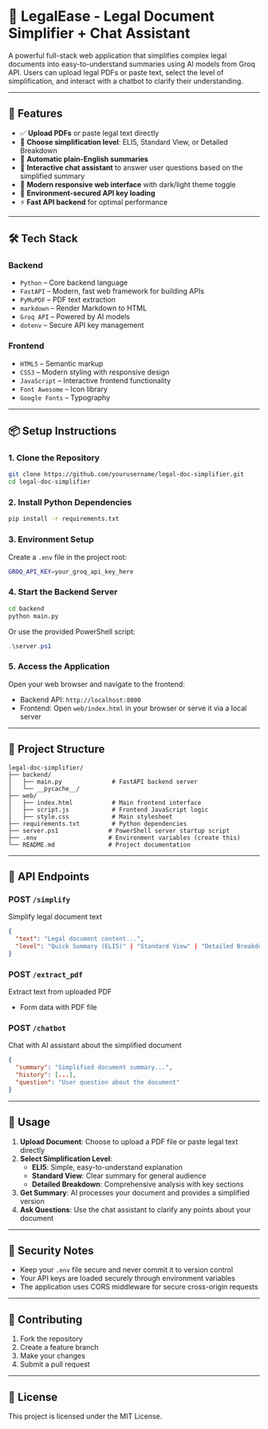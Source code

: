 # 🧾 LegalEase - Legal Document Simplifier + Chat Assistant

A powerful full-stack web application that simplifies complex legal documents into easy-to-understand summaries using AI models from Groq API. Users can upload legal PDFs or paste text, select the level of simplification, and interact with a chatbot to clarify their understanding.

---

## 🚀 Features

- ✅ **Upload PDFs** or paste legal text directly
- 🧠 **Choose simplification level**: ELI5, Standard View, or Detailed Breakdown
- 📄 **Automatic plain-English summaries**
- 💬 **Interactive chat assistant** to answer user questions based on the simplified summary
- 🎨 **Modern responsive web interface** with dark/light theme toggle
- 🔐 **Environment-secured API key loading**
- ⚡ **Fast API backend** for optimal performance

---

## 🛠️ Tech Stack

### Backend
- `Python` – Core backend language
- `FastAPI` – Modern, fast web framework for building APIs
- `PyMuPDF` – PDF text extraction
- `markdown` – Render Markdown to HTML
- `Groq API` – Powered by AI models
- `dotenv` – Secure API key management

### Frontend
- `HTML5` – Semantic markup
- `CSS3` – Modern styling with responsive design
- `JavaScript` – Interactive frontend functionality
- `Font Awesome` – Icon library
- `Google Fonts` – Typography

---

## 📦 Setup Instructions

### 1. Clone the Repository

```bash
git clone https://github.com/yourusername/legal-doc-simplifier.git
cd legal-doc-simplifier
```

### 2. Install Python Dependencies

```bash
pip install -r requirements.txt
```

### 3. Environment Setup

Create a `.env` file in the project root:

```bash
GROQ_API_KEY=your_groq_api_key_here
```

### 4. Start the Backend Server

```bash
cd backend
python main.py
```
Or use the provided PowerShell script:
```powershell
.\server.ps1
```

### 5. Access the Application

Open your web browser and navigate to the frontend:
- Backend API: `http://localhost:8000`
- Frontend: Open `web/index.html` in your browser or serve it via a local server

---

## 📁 Project Structure

```
legal-doc-simplifier/
├── backend/
│   ├── main.py              # FastAPI backend server
│   └── __pycache__/
├── web/
│   ├── index.html           # Main frontend interface
│   ├── script.js            # Frontend JavaScript logic
│   ├── style.css            # Main stylesheet
├── requirements.txt         # Python dependencies
├── server.ps1              # PowerShell server startup script
├── .env                    # Environment variables (create this)
└── README.md               # Project documentation
```

---

## 🔧 API Endpoints

### POST `/simplify`
Simplify legal document text
```json
{
  "text": "Legal document content...",
  "level": "Quick Summary (ELI5)" | "Standard View" | "Detailed Breakdown"
}
```

### POST `/extract_pdf`
Extract text from uploaded PDF
- Form data with PDF file

### POST `/chatbot`
Chat with AI assistant about the simplified document
```json
{
  "summary": "Simplified document summary...",
  "history": [...],
  "question": "User question about the document"
}
```

---

## 🚀 Usage

1. **Upload Document**: Choose to upload a PDF file or paste legal text directly
2. **Select Simplification Level**: 
   - **ELI5**: Simple, easy-to-understand explanation
   - **Standard View**: Clear summary for general audience
   - **Detailed Breakdown**: Comprehensive analysis with key sections
3. **Get Summary**: AI processes your document and provides a simplified version
4. **Ask Questions**: Use the chat assistant to clarify any points about your document

---

## 🔐 Security Notes

- Keep your `.env` file secure and never commit it to version control
- Your API keys are loaded securely through environment variables
- The application uses CORS middleware for secure cross-origin requests

---

## 🤝 Contributing

1. Fork the repository
2. Create a feature branch
3. Make your changes
4. Submit a pull request

---

## 📄 License

This project is licensed under the MIT License.
